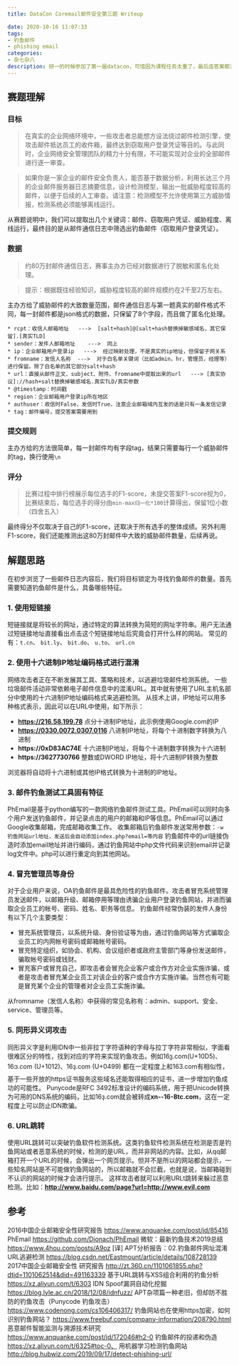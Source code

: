 ```yaml
---
title: DataCon Coremail邮件安全第三题 Writeup

date: 2020-10-16 11:07:33
tags:
- 钓鱼邮件
- phishing email
categories:
- 杂七杂八
description: 研一的时候参加了第一届datacon，可惜因为课程任务太重了，最后连答案都没提交。今年和研一两位师弟师妹组队参加，本以为又要躺过去了，最后被两位的热情感染，完成了比赛还取得不错的成绩，也算是完成了研究生阶段的一个小遗憾。我之前没做过数据分析也没接触过邮件安全，借这次赛题好好的补了一课，第一题是识别发件人伪造，第二题是垃圾邮件分类，第三题是识别威胁邮件，全部是真实数据，难度层层递进。
---
```


## 赛题理解

### 目标

> 在真实的企业网络环境中，一些攻击者总能想方设法绕过邮件检测引擎，使攻击邮件抵达员工的收件箱，最终达到窃取用户登录凭证等目的。与此同时，企业网络安全管理团队的精力十分有限，不可能实现对企业的全部邮件进行逐一审查。

> 如果你是一家企业的邮件安全负责人，能否基于数据分析，利用长达三个月的企业邮件服务器日志摘要信息，设计检测模型，输出一批威胁程度较高的邮件，以便于后续的人工审查。请注意：检测模型不允许使用第三方威胁情报，检测系统必须能够离线运行。


从赛题说明中，我们可以提取出几个关键词：邮件、窃取用户凭证、威胁程度、离线运行，最终目的是从邮件通信日志中筛选出钓鱼邮件（窃取用户登录凭证）。

### 数据

> 约80万封邮件通信日志，赛事主办方已经对数据进行了脱敏和匿名化处理。

> 提示：根据既往经验知识，威胁程度较高的邮件规模约在2千至2万左右。

主办方给了威胁邮件的大致数量范围，邮件通信日志与第一题真实的邮件格式不同，每一封邮件都是json格式的数据，只保留了8个字段，而且做了匿名化处理。

```
* rcpt：收信人邮箱地址   --->  [salt+hash]@[salt+hash替换掉敏感域名，其它保留].[真实TLD]
* sender：发件人邮箱地址    --->  同上
* ip：企业邮箱用户登录ip   --->  经过映射处理，不是真实的ip地址，但保留子网关系
* fromname：发信人名称  --->  对于白名单关键词（比如admin，hr，管理员，经理等）进行保留。除了白名单的其它部分salt+hash
* url：直接从邮件正文、subject、附件、fromname中提取出来的url   ---> [真实协议]://hash+salt替换掉敏感域名.真实TLD/真实参数
* @timestamp：时间戳
* region：企业邮箱用户登录ip所在地区
* authuser：收信时False，发信时True，注意企业邮箱域内互发的话是只有一条发信记录
* tag：邮件编号，提交答案需要用到
```

### 提交规则

主办方给的方法很简单，每一封邮件均有字段tag，结果只需要每行一个威胁邮件的tag，换行使用`\n`

### 评分

> 比赛过程中排行榜展示每位选手的F1-score，未提交答案F1-score视为0，比赛结束后，每位选手的得分由`min-max归一化*100`计算得出，保留1位小数（四舍五入）

最终得分不仅取决于自己的F1-score，还取决于所有选手的整体成绩。另外利用F1-score，我们还能推测出这80万封邮件中大致的威胁邮件数量，后续再说。

## 解题思路

在初步浏览了一些邮件日志内容后，我们将目标锁定为寻找钓鱼邮件的数量。首先需要知道钓鱼邮件是什么，具备哪些特征。

### 1. 使用短链接

短链接就是将较长的网址，通过特定的算法转换为简短的网址字符串。用户无法通过短链接地址直接看出点击这个短链接地址后究竟会打开什么样的网站。
常见的有：`t.cn`、  `bit.ly`、 `bit.do`、  `u.to`、 `url.cn`

### 2. 使用十六进制IP地址编码格式进行混淆

网络攻击者正在不断发展其工具、策略和技术，以逃避垃圾邮件检测系统。 一些垃圾邮件活动非常依赖电子邮件信息中的混淆URL。其中就有使用了URL主机名部分中使用的十六进制IP地址编码格式来逃避检测。
从技术上讲，IP地址可以用多种格式表示，因此可以在URL中使用，如下所示：

* **https://216.58.199.78**
    点分十进制IP地址，此示例使用Google.com的IP
* **https://0330.0072.0307.0116**
    八进制IP地址，将每个十进制数字转换为八进制
* **https://0xD83AC74E**
    十六进制IP地址，将每个十进制数字转换为十六进制
* **https://3627730766**
    整数或DWORD IP地址，将十六进制IP转换为整数

浏览器将自动将十六进制或其他IP格式转换为十进制的IP地址。

### 3. 邮件钓鱼测试工具固有特征

PhEmail是基于python编写的一款网络钓鱼邮件测试工具。PhEmail可以同时向多个用户发送钓鱼邮件，并记录点击的用户的邮箱和IP等信息。PhEmail可以通过Google收集邮箱，完成邮箱收集工作。
收集邮箱后钓鱼邮件发送常用参数：`-w 钓鱼网站url地址，发送后会自动添加index.php?email=等内容`
钓鱼邮件中的url链接伪造时添加email地址并进行编码，通过钓鱼网站中php文件代码来识别email并记录log文件中。php可以进行重定向到其他网站。

### 4. 冒充管理员等身份

对于企业用户来说，OA钓鱼邮件是最具危险性的钓鱼邮件。攻击者冒充系统管理员发送邮件，以邮箱升级、邮箱停用等理由诱骗企业用户登录钓鱼网站，并进而骗取企业员工的帐号、密码、姓名、职务等信息。
钓鱼邮件经常伪装的发件人身份有以下几个主要类型：

* 冒充系统管理员，以系统升级、身份验证等为由，通过钓鱼网站等方式骗取企业员工的内网帐号密码或邮箱帐号密码。
* 冒充特定组织，如协会、机构、会议组织者或政府主管部门等身份发送邮件，骗取帐号密码或钱财。
* 冒充客户或冒充自己，即攻击者会冒充企业客户或合作方对企业实施诈骗，或者是攻击者冒充某企业员工对该企业的客户或合作方实施诈骗。当然也有可能 是冒充某个企业的管理者对企业员工实施诈骗。

从fromname（发信人名称）中获得的常见名称有：admin、support、安全、service、管理员等。


### 5. 同形异义词攻击

同形异义字是利用IDN中一些非拉丁字符语种的字母与拉丁字符非常相似，字面看很难区分的特性，找到对应的字符来实现钓鱼攻击。例如16ვ.com(U+10D5)、16ဒ.com (U+1012)、16ҙ.com (U+0499) 都在一定程度上和163.com有相似性，基于一些开放的https证书服务这些域名还能取得相应的证书，进一步增加钓鱼成功的可能性。
Punycode是RFC 3492标准设计的编码系统，用于把Unicode转换为可用的DNS系统的编码，比如16ҙ.com就会被转成**xn--16-8tc.com**，这在一定程度上可以防止IDN欺骗。

### 6. URL跳转

使用URL跳转可以突破钓鱼软件检测系统。这类钓鱼软件检测系统在检测是否是钓鱼网站或者恶意系统的时候，检测的是URL，而并非网站的内容。比如，从qq邮箱打开一个URL的时候，会弹出一个网页提示。但并不是所以的网站都会提示，一些知名网站是不可能做钓鱼网站的，所以邮箱就不会拦截，也就是说，当邮箱碰到不认识的网站的时候才会进行提示。
 这样攻击者就可以利用URLt跳转来躲过恶意检测。比如：**http://www.baidu.com/page?url=http://www.evil.com**

## 参考
2016中国企业邮箱安全性研究报告 https://www.anquanke.com/post/id/85416
PhEmail https://github.com/Dionach/PhEmail
微软：最新钓鱼技术2019总结 https://www.4hou.com/posts/A9oz
[译] APT分析报告：02.钓鱼邮件网址混淆URL逃避检测 https://blog.csdn.net/Eastmount/article/details/108728139
2017中国企业邮箱安全性 研究报告 http://zt.360.cn/1101061855.php?dtid=1101062514&did=491163339
基于URL跳转与XSS组合利用的钓鱼分析 https://xz.aliyun.com/t/6303
IDN Spoof漏洞自动化挖掘 https://blog.lyle.ac.cn/2018/12/08/idnfuzz/
APT杂项篇一种老旧，但却防不胜防的钓鱼攻击（Punycode 钓鱼攻击）https://www.codenong.com/cs106406317/
钓鱼网站也在使用https加密，如何识别钓鱼网站？ https://www.freebuf.com/company-information/208790.html
恶意邮件智能监测与溯源技术研究 https://www.anquanke.com/post/id/172046#h2-0
钓鱼邮件的投递和伪造 https://xz.aliyun.com/t/6325#toc-0、
用机器学习检测钓鱼网站 http://blog.hubwiz.com/2019/09/17/detect-phishing-url/
